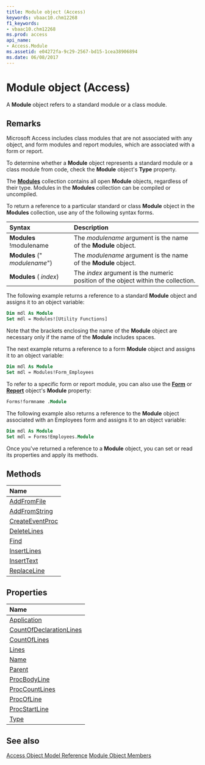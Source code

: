```yaml
---
title: Module object (Access)
keywords: vbaac10.chm12268
f1_keywords:
- vbaac10.chm12268
ms.prod: access
api_name:
- Access.Module
ms.assetid: e04272fa-9c29-2567-bd15-1cea38906894
ms.date: 06/08/2017
---
```



# Module object (Access)

A  **Module** object refers to a standard module or a class module.


## Remarks

Microsoft Access includes class modules that are not associated with any object, and form modules and report modules, which are associated with a form or report.

To determine whether a  **Module** object represents a standard module or a class module from code, check the **Module** object's **Type** property.

The  **[Modules](Access.Modules.md)** collection contains all open **Module** objects, regardless of their type. Modules in the **Modules** collection can be compiled or uncompiled.

To return a reference to a particular standard or class  **Module** object in the **Modules** collection, use any of the following syntax forms.



|**Syntax**|**Description**|
|:-----|:-----|
|**Modules** !modulename|The  _modulename_ argument is the name of the **Module** object.|
|**Modules** (" _modulename_")|The  _modulename_ argument is the name of the **Module** object.|
|**Modules** ( _index_)|The  _index_ argument is the numeric position of the object within the collection.|

The following example returns a reference to a standard  **Module** object and assigns it to an object variable:




```vb
Dim mdl As Module 
Set mdl = Modules![Utility Functions]
```

Note that the brackets enclosing the name of the  **Module** object are necessary only if the name of the **Module** includes spaces.

The next example returns a reference to a form  **Module** object and assigns it to an object variable:




```vb
Dim mdl As Module 
Set mdl = Modules!Form_Employees
```

To refer to a specific form or report module, you can also use the  **[Form](Access.Form.md)** or **[Report](Access.Report.md)** object's **Module** property:




```vb
Forms!formname .Module
```

The following example also returns a reference to the  **Module** object associated with an Employees form and assigns it to an object variable:




```vb
Dim mdl As Module 
Set mdl = Forms!Employees.Module
```

Once you've returned a reference to a  **Module** object, you can set or read its properties and apply its methods.


## Methods



|**Name**|
|:-----|
|[AddFromFile](Access.Module.AddFromFile.md)|
|[AddFromString](Access.Module.AddFromString.md)|
|[CreateEventProc](Access.Module.CreateEventProc.md)|
|[DeleteLines](Access.Module.DeleteLines.md)|
|[Find](Access.Module.Find.md)|
|[InsertLines](Access.Module.InsertLines.md)|
|[InsertText](Access.Module.InsertText.md)|
|[ReplaceLine](Access.Module.ReplaceLine.md)|

## Properties



|**Name**|
|:-----|
|[Application](Access.Module.Application.md)|
|[CountOfDeclarationLines](Access.Module.CountOfDeclarationLines.md)|
|[CountOfLines](Access.Module.CountOfLines.md)|
|[Lines](Access.Module.Lines.md)|
|[Name](Access.Module.Name.md)|
|[Parent](Access.Module.Parent.md)|
|[ProcBodyLine](Access.Module.ProcBodyLine.md)|
|[ProcCountLines](Access.Module.ProcCountLines.md)|
|[ProcOfLine](Access.Module.ProcOfLine.md)|
|[ProcStartLine](Access.Module.ProcStartLine.md)|
|[Type](Access.Module.Type.md)|

## See also


[Access Object Model Reference](overview/Access/object-model.md)
[Module Object Members](overview/Access.md)
